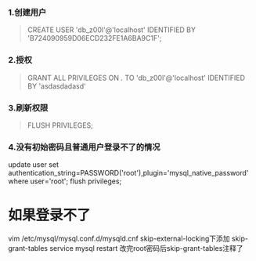 ### 1.创建用户
> CREATE USER 'db_z00l'@'localhost' IDENTIFIED BY 'B724090959D06ECD232FE1A6BA9C1F';

### 2.授权
> GRANT ALL PRIVILEGES ON  *.* TO 'db_z00l'@'localhost' IDENTIFIED BY  'asdasdadasd'

### 3.刷新权限
> FLUSH PRIVILEGES;


### 4.没有初始密码且普通用户登录不了的情况
update user set authentication_string=PASSWORD('root'),plugin='mysql_native_password' where user='root';
flush privileges;

# 如果登录不了
vim /etc/mysql/mysql.conf.d/mysqld.cnf
skip-external-locking下添加
skip-grant-tables
service mysql restart
改完root密码后skip-grant-tables注释了


